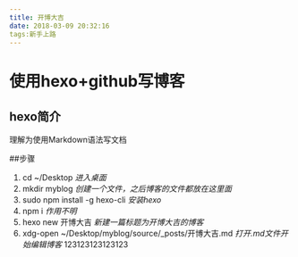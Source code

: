 ```yaml
---
title: 开博大吉
date: 2018-03-09 20:32:16
tags:新手上路
---
```

# 使用hexo+github写博客
## hexo简介
理解为使用Markdown语法写文档

##步骤
1. cd ~/Desktop *进入桌面*
2. mkdir myblog *创建一个文件，之后博客的文件都放在这里面*
3. sudo npm install -g hexo-cli *安装hexo*
4. npm i *作用不明*
5. hexo new 开博大吉 *新建一篇标题为开博大吉的博客*
6. xdg-open ~/Desktop/myblog/source/_posts/开博大吉.md  *打开.md文件开始编辑博客*
123123123123123




